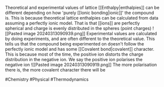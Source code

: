 Theoretical and experimental values of lattice [[Enthalpy|enthalpies]] can be different depending on how 'purely [[Ionic bonding|ionic]]' the compound is. This is because theoretical lattice enthalpies can be calculated from data assuming a perfectly ionic model. That is that [[ions]] are perfectly spherical and charge is evenly distributed in the spheres (point charges)
![[Pasted image 20240313090939.png]]
Experimental values are calculated by doing experiments, and are often different to the theoretical value. This tells us that the compound being experimented on doesn't follow the perfectly ionic model and has some [[Covalent bond|covalent]] character. This is because most of the time, the positive ion distorts the charge distribution in the negative ion. We say the positive ion polarises the negative ion
![[Pasted image 20240313090919.png]]
The more polarisation there is, the more covalent character there will be

#Chemistry #Physical #Thermodynamics 